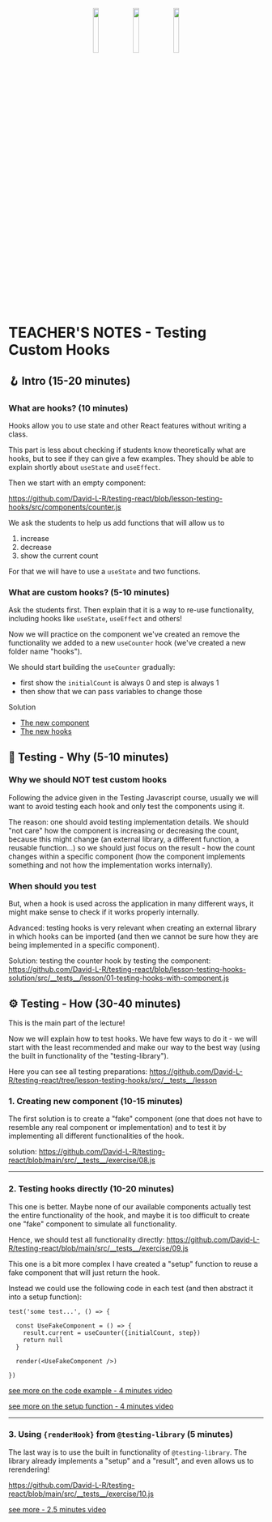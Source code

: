 <p align="center">
    <img src="https://upload.wikimedia.org/wikipedia/commons/thumb/a/a7/React-icon.svg/2300px-React-icon.svg.png" width="15%">
    <img src="https://testing-library.com/img/octopus-128x128.png" width="15%">
    <img src="https://seeklogo.com/images/J/jest-logo-F9901EBBF7-seeklogo.com.png" width="15%">
</p>

# TEACHER'S NOTES - Testing Custom Hooks

## 🪝 Intro (15-20 minutes)

### What are hooks? (10 minutes)

Hooks allow you to use state and other React features without writing a class.

This part is less about checking if students know theoretically what are hooks,
but to see if they can give a few examples. They should be able to explain
shortly about `useState` and `useEffect`.

Then we start with an empty component:

https://github.com/David-L-R/testing-react/blob/lesson-testing-hooks/src/components/counter.js

We ask the students to help us add functions that will allow us to

1. increase
2. decrease
3. show the current count

For that we will have to use a `useState` and two functions.

### What are custom hooks? (5-10 minutes)

Ask the students first. Then explain that it is a way to re-use functionality,
including hooks like `useState`, `useEffect` and others!

Now we will practice on the component we've created an remove the functionality
we added to a new `useCounter` hook (we've created a new folder name "hooks").

We should start building the `useCounter` gradually:

- first show the `initialCount` is always 0 and step is always 1
- then show that we can pass variables to change those

Solution

- [The new component](https://github.com/David-L-R/testing-react/blob/lesson-testing-hooks-solution/src/components/counter.js)
- [The new hooks](https://github.com/David-L-R/testing-react/blob/lesson-testing-hooks-solution/src/hooks/useCounter.js)

## 🤔 Testing - Why (5-10 minutes)

### Why we should NOT test custom hooks

Following the advice given in the Testing Javascript course, usually we will
want to avoid testing each hook and only test the components using it.

The reason: one should avoid testing implementation details. We should "not
care" how the component is increasing or decreasing the count, because this
might change (an external library, a different function, a reusable function...)
so we should just focus on the result - how the count changes within a specific
component (how the component implements something and not how the implementation
works internally).

### When should you test

But, when a hook is used across the application in many different ways, it might
make sense to check if it works properly internally.

Advanced: testing hooks is very relevant when creating an external library in
which hooks can be imported (and then we cannot be sure how they are being
implemented in a specific component).

Solution: testing the counter hook by testing the component:
https://github.com/David-L-R/testing-react/blob/lesson-testing-hooks-solution/src/__tests__/lesson/01-testing-hooks-with-component.js

## ⚙️ Testing - How (30-40 minutes)

This is the main part of the lecture!

Now we will explain how to test hooks. We have few ways to do it - we will start
with the least recommended and make our way to the best way (using the built in
functionality of the "testing-library").

Here you can see all testing preparations:
https://github.com/David-L-R/testing-react/tree/lesson-testing-hooks/src/__tests__/lesson

### 1. Creating new component (10-15 minutes)

The first solution is to create a "fake" component (one that does not have to
resemble any real component or implementation) and to test it by implementing
all different functionalities of the hook.

solution:
https://github.com/David-L-R/testing-react/blob/main/src/__tests__/exercise/08.js

---

### 2. Testing hooks directly (10-20 minutes)

This one is better. Maybe none of our available components actually test the
entire functionality of the hook, and maybe it is too difficult to create one
"fake" component to simulate all functionality.

Hence, we should test all functionality directly:
https://github.com/David-L-R/testing-react/blob/main/src/__tests__/exercise/09.js

This one is a bit more complex I have created a "setup" function to reuse a fake
component that will just return the hook.

Instead we could use the following code in each test (and then abstract it into
a setup function):

```
test('some test...', () => {

  const UseFakeComponent = () => {
    result.current = useCounter({initialCount, step})
    return null
  }

  render(<UseFakeComponent />)

})

```

[see more on the code example - 4 minutes video](https://epicreact.dev/modules/testing-react-apps/testing-custom-hooks-extra-credit-solution-1)

[see more on the setup function - 4 minutes video](https://epicreact.dev/modules/testing-react-apps/testing-custom-hooks-extra-credit-solution-2)

---

### 3. Using `{renderHook}` from `@testing-library` (5 minutes)

The last way is to use the built in functionality of `@testing-library`. The
library already implements a "setup" and a "result", and even allows us to
rerendering!

https://github.com/David-L-R/testing-react/blob/main/src/__tests__/exercise/10.js

[see more - 2.5 minutes video](https://epicreact.dev/modules/testing-react-apps/testing-custom-hooks-extra-credit-solution-3)
